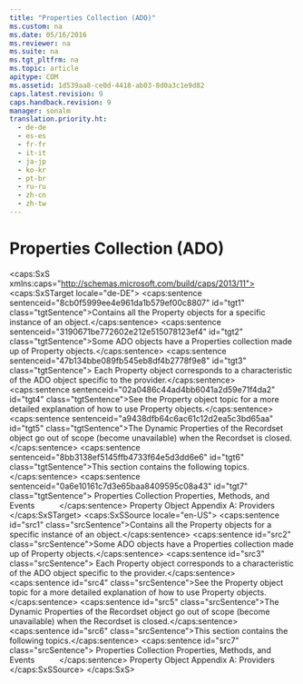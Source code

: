 ```yaml
---
title: "Properties Collection (ADO)"
ms.custom: na
ms.date: 05/16/2016
ms.reviewer: na
ms.suite: na
ms.tgt_pltfrm: na
ms.topic: article
apitype: COM
ms.assetid: 1d539aa8-ce0d-4418-ab03-8d0a3c1e9d82
caps.latest.revision: 9
caps.handback.revision: 9
manager: sonalm
translation.priority.ht: 
  - de-de
  - es-es
  - fr-fr
  - it-it
  - ja-jp
  - ko-kr
  - pt-br
  - ru-ru
  - zh-cn
  - zh-tw
---
```

# Properties Collection (ADO)
<?xml version="1.0" encoding="utf-8"?>
<caps:SxS xmlns:caps="http://schemas.microsoft.com/build/caps/2013/11">
  <caps:SxSTarget locale="de-DE">
    <developerReferenceWithoutSyntaxDocument xsi:schemaLocation="http://ddue.schemas.microsoft.com/authoring/2003/5 http://dduestorage.blob.core.windows.net/ddueschema/developer.xsd" xmlns="http://ddue.schemas.microsoft.com/authoring/2003/5" xmlns:xlink="http://www.w3.org/1999/xlink" xmlns:xsi="http://www.w3.org/2001/XMLSchema-instance">
      <introduction>
        <para>
          <caps:sentence sentenceid="8cb0f5999ee4e961da1b579ef00c8807" id="tgt1" class="tgtSentence">Contains all the <legacyLink xlink:href="b2a4767c-03c7-4935-a3bc-df3e1a38a009">Property</legacyLink> objects for a specific instance of an object.</caps:sentence>
        </para>
      </introduction>
      <languageReferenceRemarks>
        <content>
          <para>
            <caps:sentence sentenceid="3190671be772602e212e515078123ef4" id="tgt2" class="tgtSentence">Some ADO objects have a <legacyBold>Properties</legacyBold> collection made up of <legacyBold>Property</legacyBold> objects.</caps:sentence>
            <caps:sentence sentenceid="47b134bbe089fb545eb8df4b2778f9e8" id="tgt3" class="tgtSentence"> Each <legacyBold>Property</legacyBold> object corresponds to a characteristic of the ADO object specific to the provider.</caps:sentence>
          </para>
          <alert class="note">
            <para>
              <caps:sentence sentenceid="02a0486c44ad4bb6041a2d59e71f4da2" id="tgt4" class="tgtSentence">See the <legacyLink xlink:href="b2a4767c-03c7-4935-a3bc-df3e1a38a009">Property</legacyLink> object topic for a more detailed explanation of how to use <legacyBold>Property</legacyBold> objects.</caps:sentence>
            </para>
          </alert>
          <para>
            <caps:sentence sentenceid="a9438dfb64c6ac61c12d2ea5c3bd65aa" id="tgt5" class="tgtSentence">The <legacyBold>Dynamic Properties</legacyBold> of the <legacyBold>Recordset</legacyBold> object go out of scope (become unavailable) when the <legacyBold>Recordset</legacyBold> is closed.</caps:sentence>
          </para>
          <para>
            <caps:sentence sentenceid="8bb3138ef5145ffb4733f64e5d3dd6e6" id="tgt6" class="tgtSentence">This section contains the following topics.</caps:sentence>
          </para>
          <list class="bullet">
            <listItem>
              <para>
                <caps:sentence sentenceid="0a6e10161c7d3e65baa8409595c08a43" id="tgt7" class="tgtSentence">
                  <legacyLink xlink:href="03dc1e08-5f03-49e5-8596-76b306b931bd">Properties Collection Properties, Methods, and Events</legacyLink>           </caps:sentence>
              </para>
            </listItem>
          </list>
        </content>
      </languageReferenceRemarks>
      <relatedTopics>
        <link xlink:href="b2a4767c-03c7-4935-a3bc-df3e1a38a009">Property Object</link>
        <link xlink:href="e2581b47-b11e-4e1e-b96c-d39c77c5b48a">Appendix A: Providers</link>
      </relatedTopics>
    </developerReferenceWithoutSyntaxDocument>
  </caps:SxSTarget>
  <caps:SxSSource locale="en-US">
    <developerReferenceWithoutSyntaxDocument xsi:schemaLocation="http://ddue.schemas.microsoft.com/authoring/2003/5 http://dduestorage.blob.core.windows.net/ddueschema/developer.xsd" xmlns="http://ddue.schemas.microsoft.com/authoring/2003/5" xmlns:xlink="http://www.w3.org/1999/xlink" xmlns:xsi="http://www.w3.org/2001/XMLSchema-instance">
      <introduction>
        <para>
          <caps:sentence id="src1" class="srcSentence">Contains all the <legacyLink xlink:href="b2a4767c-03c7-4935-a3bc-df3e1a38a009">Property</legacyLink> objects for a specific instance of an object.</caps:sentence>
        </para>
      </introduction>
      <languageReferenceRemarks>
        <content>
          <para>
            <caps:sentence id="src2" class="srcSentence">Some ADO objects have a <legacyBold>Properties</legacyBold> collection made up of <legacyBold>Property</legacyBold> objects.</caps:sentence>
            <caps:sentence id="src3" class="srcSentence"> Each <legacyBold>Property</legacyBold> object corresponds to a characteristic of the ADO object specific to the provider.</caps:sentence>
          </para>
          <alert class="note">
            <para>
              <caps:sentence id="src4" class="srcSentence">See the <legacyLink xlink:href="b2a4767c-03c7-4935-a3bc-df3e1a38a009">Property</legacyLink> object topic for a more detailed explanation of how to use <legacyBold>Property</legacyBold> objects.</caps:sentence>
            </para>
          </alert>
          <para>
            <caps:sentence id="src5" class="srcSentence">The <legacyBold>Dynamic Properties</legacyBold> of the <legacyBold>Recordset</legacyBold> object go out of scope (become unavailable) when the <legacyBold>Recordset</legacyBold> is closed.</caps:sentence>
          </para>
          <para>
            <caps:sentence id="src6" class="srcSentence">This section contains the following topics.</caps:sentence>
          </para>
          <list class="bullet">
            <listItem>
              <para>
                <caps:sentence id="src7" class="srcSentence">
                  <legacyLink xlink:href="03dc1e08-5f03-49e5-8596-76b306b931bd">Properties Collection Properties, Methods, and Events</legacyLink>           </caps:sentence>
              </para>
            </listItem>
          </list>
        </content>
      </languageReferenceRemarks>
      <relatedTopics>
        <link xlink:href="b2a4767c-03c7-4935-a3bc-df3e1a38a009">Property Object</link>
        <link xlink:href="e2581b47-b11e-4e1e-b96c-d39c77c5b48a">Appendix A: Providers</link>
      </relatedTopics>
    </developerReferenceWithoutSyntaxDocument>
  </caps:SxSSource>
</caps:SxS>